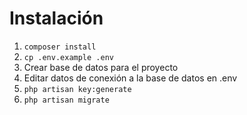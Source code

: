 # Instalación

1. ```composer install```
2. ```cp .env.example .env```
3. Crear base de datos para el proyecto
4. Editar datos de conexión a la base de datos en .env
5. ```php artisan key:generate```
6. ```php artisan migrate```
